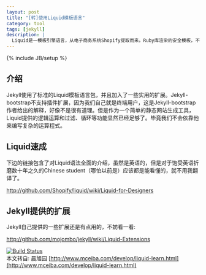 ```yaml
---
layout: post
title: "[转]使用Liquid模板语言"
category: tool
tags: [jekyll]
description: |
  Liquid是一模板引擎语言，从电子商务系统Shopify提取而来。Ruby库渲染的安全模板，不影响服务器上的安全性。
---
```

{% include JB/setup %}

## 介绍

Jekyll使用了标准的Liquid模板语言包，并且加入了一些实用的扩展。Jekyll-bootstrap不支持插件扩展，因为我们自己就是终端用户，这是Jekyll-bootstrap作者给出的解释，好像不是很有道理。但是作为一个简单的静态网站生成工具，Liquid提供的逻辑运算和过滤、循环等功能显然已经足够了。毕竟我们不会依靠他来编写复杂的运算程式。 

## Liquid速成

下边的链接包含了对Liquid语法全面的介绍，虽然是英语的，但是对于饱受英语折磨数十年之久的Chinese student（哪怕以前是）应该都是能看懂的，就不用我翻译了。

<http://github.com/Shopify/liquid/wiki/Liquid-for-Designers>

## Jekyll提供的扩展

Jekyll自己提供的一些扩展还是有点用的，不妨看一看:

<http://github.com/mojombo/jekyll/wiki/Liquid-Extensions>


[![Build Status](https://secure.travis-ci.org/Shopify/liquid.png)](http://travis-ci.org/Shopify/liquid)
<br>
本文转自: 晨旭园 [http://www.mceiba.com/develop/liquid-learn.html](http://www.mceiba.com/develop/liquid-learn.html)
